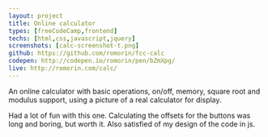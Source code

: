 ```yaml
---
layout: project
title: Online calculator
types: [freeCodeCamp,frontend]
techs: [html,css,javascript,jquery]
screenshots: [calc-screenshot-t.png]
github: https://github.com/romorin/fcc-calc
codepen: http://codepen.io/romorin/pen/bZmXpg/
live: http://romorin.com/calc/
---
```


An online calculator with basic operations, on/off, memory, square root and modulus support, using a picture of a real calculator for display.

Had a lot of fun with this one. Calculating the offsets for the buttons was long and boring, but worth it. Also satisfied of my design of the code in js.
